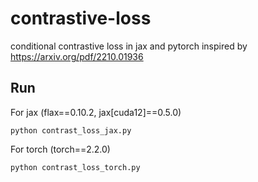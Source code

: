 # contrastive-loss
conditional contrastive loss in jax and pytorch inspired by https://arxiv.org/pdf/2210.01936

## Run
For jax (flax==0.10.2, jax[cuda12]==0.5.0)

`python contrast_loss_jax.py`

For torch (torch==2.2.0)

`python contrast_loss_torch.py`
